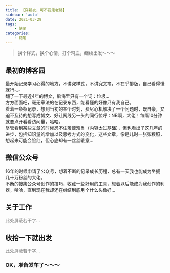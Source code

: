 ```yaml
---
title: 【穿新衣，可不要走老路】
sidebar: 'auto'
date: 2021-03-29
tags:
    - 随笔
categories:
    - 随笔
---
```


> 换个样式，换个心情，打个鸡血，继续出发～～～
<!-- more -->

## 最初的博客园
最开始记录学习心得的地方，不讲究样式，不讲究文笔，不在乎排版，自己看得懂就行-_-  
翻了一下最近4年的博文，脑海里只有一个词：垃圾...  
方方面面吧，毫无章法的在记录东西，能看懂的好像只有我自己。  
看着一条条记录，想到当初的某个时刻，费尽心机解决了一个问题时，既自豪，又迫不及待的想写成博文、好让网线另一头的同行惊呼：NB啊，大佬！每隔10分钟就要点开看看访问量，哈哈。  
尽管看到某些文章的时候忍不住羞愧难当（内容太过基础），但也看出了这几年的进步，包括知识量的增加以及思考方式的变化，这些文章，像是儿时一张张糗照，想起来可能会脸红，但心底却有一丝丝暖意...  
## 微信公众号
16年的时候申请了公众号，想着不断的记录成长历程，总有一天我也能成为坐拥几十万粉丝的大佬。  
不断的搜集公众号创作的技巧，收藏一些好用的工具，想着以后能成为我创作的利器，哈哈，直到现在我却还在纠结到底用个什么头像好...  
## 关于工作
<font color="grey">此处屏蔽若干字...</font>
<!-- 年后的思想斗争非常激烈，最终决定离开就职了5年的公司，收拾完思想包袱之后，觉得有必要系统的复习一下再去面试，  
然后开始每天leetcode、JavaScript基础、Vue及生态文档看一遍、Vue源码，目前还在源码这一步（就是看源码看的无聊的时候，突然觉的得有个好看的博客，花了2天时间搞了这个...），然后发现还有好多东西要准备，Html，CSS，Http，浏览器，工程化，Node，小程序，Hybrid。。。好多呀  
感觉等我准备好了，就年中了吧，哈哈   -->
## 收拾一下就出发
<font color="grey">此处屏蔽若干字...</font>
<!-- 前几天看到一句话：**不管你想做什么，都不要等到准备好了再开始**。  
醍醐灌顶的感觉有过吗？我就是这种感觉，我太拖沓了。  
虽然一些必要的准备是要做，但大可不必等到背熟了“八股文”再去应试。  
一个工作了5年的准老司机，我应该有自己的沉淀，是的，应该有。而不仅仅是纠结于这些面试题。   -->
### OK，准备发车了～～～
